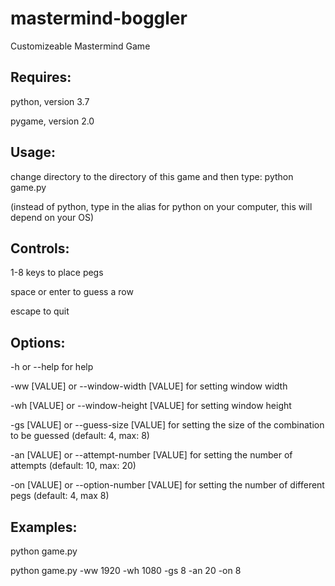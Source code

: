 # mastermind-boggler
Customizeable Mastermind Game


## Requires:

python, version 3.7

pygame, version 2.0


## Usage:

change directory to the directory of this game and then type: python game.py

(instead of python, type in the alias for python on your computer, this will depend on your OS)


## Controls:

1-8 keys to place pegs

space or enter to guess a row

escape to quit


## Options:

-h or --help for help

-ww \[VALUE\] or --window-width \[VALUE\] for setting window width

-wh \[VALUE\] or --window-height \[VALUE\] for setting window height

-gs \[VALUE\] or --guess-size \[VALUE\] for setting the size of the combination to be guessed (default: 4, max: 8)

-an \[VALUE\] or --attempt-number \[VALUE\] for setting the number of attempts (default: 10, max: 20)

-on \[VALUE\] or --option-number \[VALUE\] for setting the number of different pegs (default: 4, max 8)


## Examples:

python game.py

python game.py -ww 1920 -wh 1080 -gs 8 -an 20 -on 8
